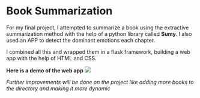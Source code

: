 #   Book Summarization

For my final project, I attempted to summarize a book using the extractive summarization method with the help of a python library called **Sumy**. I also used an APP to detect the dominant emotions each chapter.


I combined all this and wrapped them in a flask framework, building a web app with the help of HTML and CSS.

**Here is a demo of the web app**
![](https://github.com/anitaokoh/text_summarization/blob/master/ezgif.com-video-to-gif%20(2).gif)


_Further improvements will be done on the project like adding more books to the directory and making it more dynamic_
